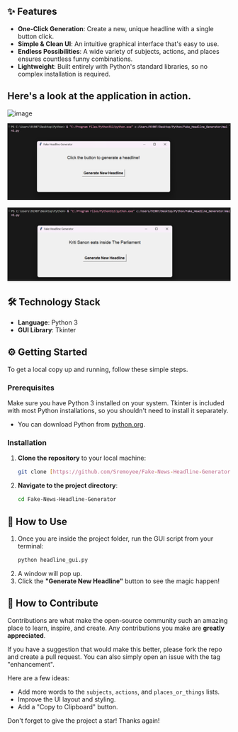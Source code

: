 ## ✨ Features

-   **One-Click Generation**: Create a new, unique headline with a single button click.
-   **Simple & Clean UI**: An intuitive graphical interface that's easy to use.
-   **Endless Possibilities**: A wide variety of subjects, actions, and places ensures countless funny combinations.
-   **Lightweight**: Built entirely with Python's standard libraries, so no complex installation is required.

## Here's a look at the application in action.
 <img width="1505" height="290" alt="image" src="https://github.com/user-attachments/assets/83f306fe-143e-40eb-b58c-2338b705719f" />

![alt text](<Screenshot 2025-08-30 171119.png>)

![alt text](<Screenshot 2025-08-30 171142.png>)





## 🛠️ Technology Stack

-   **Language**: Python 3
-   **GUI Library**: Tkinter

## ⚙️ Getting Started

To get a local copy up and running, follow these simple steps.

### Prerequisites

Make sure you have Python 3 installed on your system. Tkinter is included with most Python installations, so you shouldn't need to install it separately.
-   You can download Python from [python.org](https://www.python.org/downloads/).

### Installation

1.  **Clone the repository** to your local machine:
    ```sh
    git clone [https://github.com/Sremoyee/Fake-News-Headline-Generator.git](https://github.com/Sremoyee/Fake-News-Headline-Generator.git)
    ```

2.  **Navigate to the project directory**:
    ```sh
    cd Fake-News-Headline-Generator
    ```

## 📖 How to Use

1.  Once you are inside the project folder, run the GUI script from your terminal:
    ```sh
    python headline_gui.py
    ```
2.  A window will pop up.
3.  Click the **"Generate New Headline"** button to see the magic happen!

## 🤝 How to Contribute

Contributions are what make the open-source community such an amazing place to learn, inspire, and create. Any contributions you make are **greatly appreciated**.

If you have a suggestion that would make this better, please fork the repo and create a pull request. You can also simply open an issue with the tag "enhancement".

Here are a few ideas:
-   Add more words to the `subjects`, `actions`, and `places_or_things` lists.
-   Improve the UI layout and styling.
-   Add a "Copy to Clipboard" button.

Don't forget to give the project a star! Thanks again!